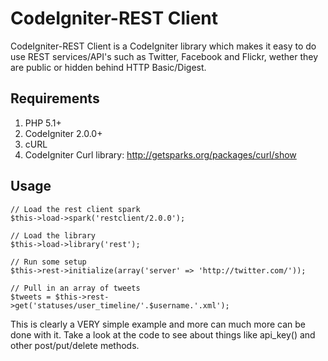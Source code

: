# CodeIgniter-REST Client

CodeIgniter-REST Client is a CodeIgniter library which makes it easy to do use REST services/API's such as Twitter, Facebook and Flickr, wether they are public or hidden behind HTTP Basic/Digest.

## Requirements

1. PHP 5.1+
2. CodeIgniter 2.0.0+
3. cURL
4. CodeIgniter Curl library: http://getsparks.org/packages/curl/show

## Usage

	// Load the rest client spark
	$this->load->spark('restclient/2.0.0');

	// Load the library
	$this->load->library('rest');
	
	// Run some setup
	$this->rest->initialize(array('server' => 'http://twitter.com/'));
    
	// Pull in an array of tweets
	$tweets = $this->rest->get('statuses/user_timeline/'.$username.'.xml');

This is clearly a VERY simple example and more can much more can be done with it. Take a look at the code to see about things like api_key() and other post/put/delete methods.